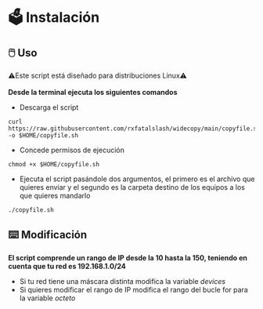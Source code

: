 # 🗳️ Instalación
## 🖱️ Uso
⚠️Este script está diseñado para distribuciones Linux⚠️
<br><br>
**Desde la terminal ejecuta los siguientes comandos**
* Descarga el script
```
curl https://raw.githubusercontent.com/rxfatalslash/widecopy/main/copyfile.sh -o $HOME/copyfile.sh
```
* Concede permisos de ejecución
```
chmod +x $HOME/copyfile.sh
```
* Ejecuta el script pasándole dos argumentos, el primero es el archivo que quieres enviar y el segundo es la carpeta destino de los equipos a los que quieres mandarlo
```
./copyfile.sh
```
## ⌨️ Modificación
**El script comprende un rango de IP desde la 10 hasta la 150, teniendo en cuenta que tu red es 192.168.1.0/24**
<br>
* Si tu red tiene una máscara distinta modifica la variable _devices_
* Si quieres modificar el rango de IP modifica el rango del bucle for para la variable _octeto_